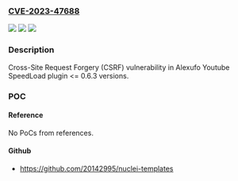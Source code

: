### [CVE-2023-47688](https://cve.mitre.org/cgi-bin/cvename.cgi?name=CVE-2023-47688)
![](https://img.shields.io/static/v1?label=Product&message=Youtube%20SpeedLoad&color=blue)
![](https://img.shields.io/static/v1?label=Version&message=n%2Fa%3C%3D%200.6.3%20&color=brighgreen)
![](https://img.shields.io/static/v1?label=Vulnerability&message=CWE-352%20Cross-Site%20Request%20Forgery%20(CSRF)&color=brighgreen)

### Description

Cross-Site Request Forgery (CSRF) vulnerability in Alexufo Youtube SpeedLoad plugin <= 0.6.3 versions.

### POC

#### Reference
No PoCs from references.

#### Github
- https://github.com/20142995/nuclei-templates

